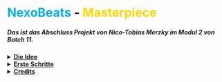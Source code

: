 # <font color="kingblue">NexoBeats</font> - <font color="Gold">Masterpiece</font>
##### Das ist das Abschluss Projekt von Nico-Tobias Merzky im Modul 2 von Batch 11.

<details>
<summary><b><ins> Die Idee </ins></b></summary>

<code>

- Wie komme ich auf eine schlüssige <font color="limegreen">**Idee**</font>?
  - <font color="orange">Social Media
  - Spiele
  - Videos
  - Musik
  - Filme
  - Serien 
  </font>

_<font color="grey">Es gibt eine Menge Möglichkeiten eine Idee zu finden und sich daran zu orientieren.</font>_

</code>

</details>


<details>
<summary><b><ins> Erste Schritte </ins></b></summary>

<blockquote>

##### Wie gehe ich nun vor? 
Nun wenn ich eine <ins>**Idee**</ins> habe, was ich erstellen möchte, habe ich schon mal einige schritte, was ich zu erstellen habe.

---

<details>
<summary><b><span style="color: #32cd32;"><ins> Pokemon be like game </ins></span></b></summary>

<blockquote>

- Main
- Pokémon Class
  - Pikachu
  - Raichu
  - Pichu
  - Hundemon
  - Glurak
  - Glumanda
- Attacken Class
  - Glut
  - Aquaknarre
  - Blitzschlag
  - Flammenwurf
  - Hyperstrahl
  - Tackle
  - Kratzer
  - Silberblick
  - Ruckzuckhieb
- Item Class
  - Trank
  - Pokéball
  - Fahrrad
  - Item Radar
  - Superball
  - Hyperball
  - Netzball
  - Meisterball
  - Sonderbonbon
  - Nestball
  - Dunkelball
  - Lichtball
  - Heilball
- City Class
  - Stadt 1
  - Stadt 2
  - Stadt 3
  - Stadt 4
- NPC's Class
  - Gegner
  - Freunde
  - Rivalen
  - Arena Leiter

</blockquote>

</details>

---

<details>
<summary><b><span style="color: #cd5c5c; "> Social Media App </span></b></summary>

<blockquote>

- Main
- Accounts Class
  - Owner Account
  - Admin Account
  - Mod Account
  - VIP Account
  - Normal Account
- Games Class
  - League of Legends
  - Roblox
  - Minecraft
  - Diablo
  - Star Trek
  - Star Wars
  - Valorant
  - COD
  - GTA
  - Fallguys
  - Amongus
- Photos Class
  - Normales Foto
  - Photo Stack
- Videos Class
  - Normal Video
  - Long Video
  - GIF
- Chats Class
  - Freunde
  - Support
  - Kommentare
- Friends Class
  - Bester Freund
  - Freund

</blockquote>

</details>

---

<font color="#32cd32"><ins>$</ins></font> - <font color="#32cd32"><ins>Meine Auswahl</ins></font>
####
<font color="#cd5c5c">~~$~~</font> - <font color="#cd5c5c">Die Andere wahl</font> 

###### _Nun weiß ich anhand meiner Idee, was ich erstellen will und wie ich es erstellen will._

</blockquote>

</details>


<details>
<summary><b><u> Credits </u></b></summary>

<blockquote>

<details>
<summary><b> Contributors </b></summary>

<blockquote>
<b><u>Mitwirkende</u></b>

- Gordon Lucas
- Christian Wietzke

</blockquote>

</details>

---

<details>
<summary><b> Main Worker </b></summary>

<blockquote>

<b><u>Hauptarbeiter</u></b>
- Nico-Tobias Merzky

</blockquote>

</details>

</blockquote>

</details>
